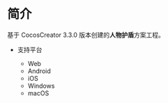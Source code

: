 
# 简介
基于 CocosCreator 3.3.0 版本创建的**人物护盾**方案工程。


* 支持平台

    - Web
    - Android
    - iOS
    - Windows
    - macOS